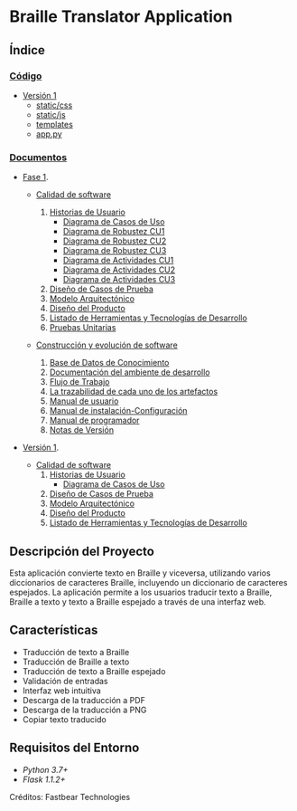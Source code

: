 # Braille Translator Application

## Índice

### [Código](Codigo)
  - [Versión 1](Codigo/Version-1)
      - [static/css](Codigo/Version-1/static/css)
      - [static/js](Codigo/Version-1/static/js)
      - [templates](Codigo/Version-1/templates)
      - [app.py](Codigo/Version-1/app.py)

### [Documentos](Documentos)
   - [Fase 1](Documentos/Fase%201%20(Demo)).
       - [Calidad de software](Documentos/Fase%201%20(Demo)/Calidad-de-software)
         1. [Historias de Usuario](Documentos/Fase%201%20(Demo)/Calidad-de-software/1-HistoriasDeUsuario.docx)
            - [Diagrama de Casos de Uso](Documentos/Fase%201%20(Demo)/Calidad-de-software/CasosDeUso.png)
            - [Diagrama de Robustez CU1](Documentos/Fase%201%20(Demo)/Calidad-de-software/DiagramaRobustezCU1.png)
            - [Diagrama de Robustez CU2](Documentos/Fase%201%20(Demo)/Calidad-de-software/DiagramaRobustezCU2.png)
            - [Diagrama de Robustez CU3](Documentos/Fase%201%20(Demo)/Calidad-de-software/DiagramaRobustezCU3.png)
            - [Diagrama de Actividades CU1](Documentos/Fase%201%20(Demo)/Calidad-de-software/DiagramaDeActividadCU1.png)
            - [Diagrama de Actividades CU2](Documentos/Fase%201%20(Demo)/Calidad-de-software/DiagramaDeActividadCU2.png)  
            - [Diagrama de Actividades CU3](Documentos/Fase%201%20(Demo)/Calidad-de-software/DiagramaDeActividadCU3.png)
          2. [Diseño de Casos de Prueba](Documentos/Fase%201%20(Demo)/Calidad-de-software/diseño-de-casos-de-prueba)
          3. [Modelo Arquitectónico](Documentos/Fase%201%20(Demo)/Calidad-de-software/3-ModeloArquitectonico.docx)
          4. [Diseño del Producto](Documentos/Fase%201%20(Demo)/Calidad-de-software/4-DiseñoDelProducto.docx)
          5. [Listado de Herramientas y Tecnologías de Desarrollo](Documentos/Fase%201%20(Demo)/Calidad-de-software/5-ListadoDeHerramientas-TecnologiasDeDesarrollo.docx)
          6. [Pruebas Unitarias](Documentos/Fase%201%20(Demo)/Calidad-de-software/6-PruebasUnitarias.docx)
          
    
      - [Construcción y evolución de software](Documentos/Fase%201%20(Demo)/Construccion-y-evolucion-de-software)
          1. [Base de Datos de Conocimiento](Documentos/Fase%201%20(Demo)/Construccion-y-evolucion-de-software/BaseDeDatosDeConocimiento.pdf)
          2. [Documentación del ambiente de desarrollo](Documentos/Fase%201%20(Demo)/Construccion-y-evolucion-de-software/DocumentacionDelAmbienteDeDesarrollo.pdf)
          3. [Flujo de Trabajo](Documentos/Fase%201%20(Demo)/Construccion-y-evolucion-de-software/FlujoDeTrabajo.pdf)
          4. [La trazabilidad de cada uno de los artefactos](Documentos/Fase%201%20(Demo)/Construccion-y-evolucion-de-software/TrazabilidadDeLosArtefactos.pdf)
          5. [Manual de usuario](Documentos/Fase%201%20(Demo)/Construccion-y-evolucion-de-software/ManualDeUsuario.pdf)
          6. [Manual de instalación-Configuración](Documentos/Fase%201%20(Demo)/Construccion-y-evolucion-de-software/ManualDeInstalacionConfiguración.pdf)
          7. [Manual de programador](Documentos/Fase%201%20(Demo)/Construccion-y-evolucion-de-software/ManualDelProgramador.pdf)
          8. [Notas de Versión](Documentos/Fase%201%20(Demo)/Construccion-y-evolucion-de-software/NotasDeVersión.pdf)

           
   - [Versión 1](Documentos/Versi%C3%B3n%201.0).
      - [Calidad de software](Documentos/Versi%C3%B3n%201.0/Calidad-de-software)
        1. [Historias de Usuario](Documentos/Versi%C3%B3n%201.0/Calidad-de-software/1-HistoriasDeUsuario.pdf)
            - [Diagrama de Casos de Uso](Documentos/Versi%C3%B3n%201.0/Calidad-de-software/CasosDeUso.png)
        2. [Diseño de Casos de Prueba](Documentos/Versi%C3%B3n%201.0/Calidad-de-software/2-DiseñoDeCasosDePrueba.pdf)
        3. [Modelo Arquitectónico](Documentos/Versi%C3%B3n%201.0/Calidad-de-software/3-ModeloArquitectonico.pdf)
        4. [Diseño del Producto](Documentos/Versi%C3%B3n%201.0/Calidad-de-software/4-DiseñoDelProducto.pdf)
        5. [Listado de Herramientas y Tecnologías de Desarrollo](Documentos/Versi%C3%B3n%201.0/Calidad-de-software/5-Herramientas_TecnologiasDeDesarrollo.pdf)
      

## Descripción del Proyecto

Esta aplicación convierte texto en Braille y viceversa, utilizando varios diccionarios de caracteres Braille, incluyendo un diccionario de caracteres espejados. La aplicación permite a los usuarios traducir texto a Braille, Braille a texto y texto a Braille espejado a través de una interfaz web.

## Características

- Traducción de texto a Braille
- Traducción de Braille a texto
- Traducción de texto a Braille espejado
- Validación de entradas
- Interfaz web intuitiva
- Descarga de la traducción a PDF
- Descarga de la traducción a PNG
- Copiar texto traducido

## Requisitos del Entorno

- *Python 3.7+*
- *Flask 1.1.2+*

Créditos: Fastbear Technologies
